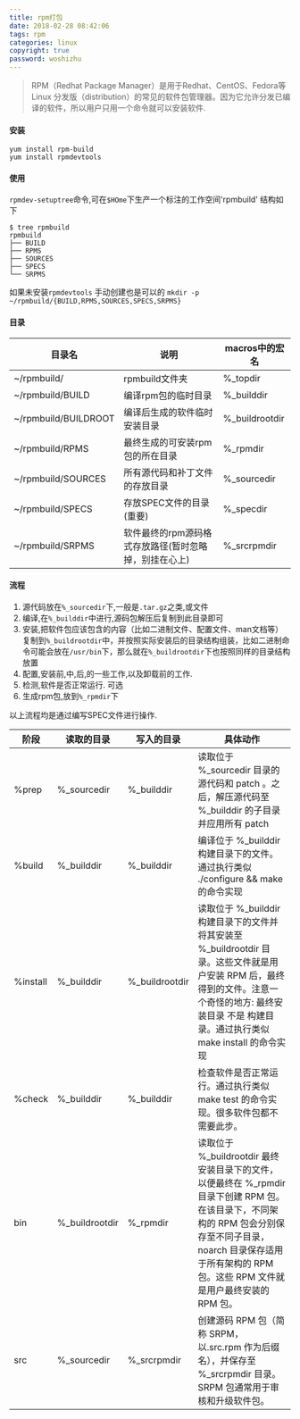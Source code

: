 ```yaml
---
title: rpm打包
date: 2018-02-28 08:42:06
tags: rpm
categories: linux
copyright: true
password: woshizhu
---
```


> RPM（Redhat Package Manager）是用于Redhat、CentOS、Fedora等Linux 分发版（distribution）的常见的软件包管理器。因为它允许分发已编译的软件，所以用户只用一个命令就可以安装软件.

<!--more-->

#### 安装
```
yum install rpm-build
yum install rpmdevtools
```

#### 使用
`rpmdev-setuptree`命令,可在`$HOme`下生产一个标注的工作空间'rpmbuild'
结构如下
```
$ tree rpmbuild
rpmbuild
├── BUILD
├── RPMS
├── SOURCES
├── SPECS
└── SRPMS
```

如果未安装`rpmdevtools` 手动创建也是可以的
`mkdir -p ~/rpmbuild/{BUILD,RPMS,SOURCES,SPECS,SRPMS}`

#### 目录

|目录名| 说明 | macros中的宏名|
| - | - | - |
|~/rpmbuild/|rpmbuild文件夹|%_topdir|
|~/rpmbuild/BUILD  | 编译rpm包的临时目录| %_builddir|
|~/rpmbuild/BUILDROOT   |编译后生成的软件临时安装目录|  %_buildrootdir|
|~/rpmbuild/RPMS    |最终生成的可安装rpm包的所在目录|   %_rpmdir|
|~/rpmbuild/SOURCES |所有源代码和补丁文件的存放目录| %_sourcedir|
|~/rpmbuild/SPECS   |存放SPEC文件的目录(重要)| %_specdir|
|~/rpmbuild/SRPMS   |软件最终的rpm源码格式存放路径(暂时忽略掉，别挂在心上)|   %_srcrpmdir|

#### 流程

1. 源代码放在`%_sourcedir`下,一般是`.tar.gz`之类,或文件
2. 编译,在`%_builddir`中进行,源码包解压后复制到此目录即可
3. 安装,把软件包应该包含的内容（比如二进制文件、配置文件、man文档等）复制到`%_buildrootdir`中，并按照实际安装后的目录结构组装，比如二进制命令可能会放在`/usr/bin`下，那么就在`%_buildrootdir`下也按照同样的目录结构放置
4. 配置,安装前,中,后,的一些工作,以及卸载前的工作.
5. 检测,软件是否正常运行. 可选
6. 生成rpm包,放到`%_rpmdir`下

以上流程均是通过编写SPEC文件进行操作.

|阶段  |读取的目录  | 写入的目录  | 具体动作|
| - | - | - | - |
|%prep  | %_sourcedir| %_builddir | 读取位于 %_sourcedir 目录的源代码和 patch 。之后，解压源代码至 %_builddir 的子目录并应用所有 patch|
|%build | %_builddir | %_builddir  |编译位于 %_builddir 构建目录下的文件。通过执行类似 ./configure && make 的命令实现|
|%install  |  %_builddir | %_buildrootdir|  读取位于 %_builddir 构建目录下的文件并将其安装至 %_buildrootdir 目录。这些文件就是用户安装 RPM 后，最终得到的文件。注意一个奇怪的地方: 最终安装目录 不是 构建目录。通过执行类似 make install 的命令实现|
|%check | %_builddir | %_builddir | 检查软件是否正常运行。通过执行类似 make test 的命令实现。很多软件包都不需要此步。|
|bin |%_buildrootdir | %_rpmdir  |  读取位于 %_buildrootdir 最终安装目录下的文件，以便最终在 %_rpmdir 目录下创建 RPM 包。在该目录下，不同架构的 RPM 包会分别保存至不同子目录， noarch 目录保存适用于所有架构的 RPM 包。这些 RPM 文件就是用户最终安装的 RPM 包。|
|src |%_sourcedir |%_srcrpmdir |创建源码 RPM 包（简称 SRPM，以.src.rpm 作为后缀名），并保存至 %_srcrpmdir 目录。SRPM 包通常用于审核和升级软件包。|



